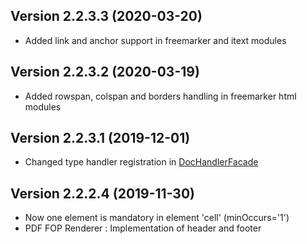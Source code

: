 Version 2.2.3.3 (2020-03-20)
----------------------------
- Added link and anchor support in freemarker and itext modules

Version 2.2.3.2 (2020-03-19)
----------------------------
- Added rowspan, colspan and borders handling in freemarker html modules

Version 2.2.3.1 (2019-12-01)
----------------------------
- Changed type handler registration in [DocHandlerFacade](src/main/java/org/fugerit/java/doc/base/facade/DocHandlerFacade.java)

Version 2.2.2.4 (2019-11-30)
----------------------------
- Now one element is mandatory in element 'cell' (minOccurs='1')
- PDF FOP Renderer : Implementation of header and footer